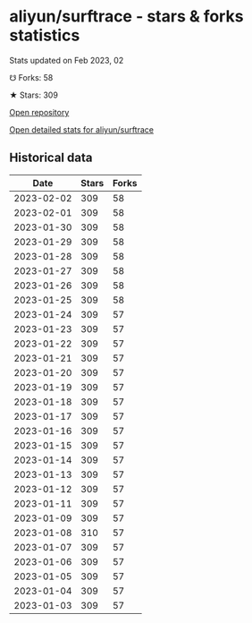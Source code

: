 # aliyun/surftrace - stars & forks statistics

Stats updated on Feb 2023, 02

☋ Forks: 58

★ Stars: 309

[Open repository](https://github.com/aliyun/surftrace)

[Open detailed stats for aliyun/surftrace](https://reviewgithub.com/rep/aliyun/surftrace)

## Historical data
| Date | Stars | Forks |
|------|-------|-------|
| 2023-02-02 | 309 | 58 | 
| 2023-02-01 | 309 | 58 | 
| 2023-01-30 | 309 | 58 | 
| 2023-01-29 | 309 | 58 | 
| 2023-01-28 | 309 | 58 | 
| 2023-01-27 | 309 | 58 | 
| 2023-01-26 | 309 | 58 | 
| 2023-01-25 | 309 | 58 | 
| 2023-01-24 | 309 | 57 | 
| 2023-01-23 | 309 | 57 | 
| 2023-01-22 | 309 | 57 | 
| 2023-01-21 | 309 | 57 | 
| 2023-01-20 | 309 | 57 | 
| 2023-01-19 | 309 | 57 | 
| 2023-01-18 | 309 | 57 | 
| 2023-01-17 | 309 | 57 | 
| 2023-01-16 | 309 | 57 | 
| 2023-01-15 | 309 | 57 | 
| 2023-01-14 | 309 | 57 | 
| 2023-01-13 | 309 | 57 | 
| 2023-01-12 | 309 | 57 | 
| 2023-01-11 | 309 | 57 | 
| 2023-01-09 | 309 | 57 | 
| 2023-01-08 | 310 | 57 | 
| 2023-01-07 | 309 | 57 | 
| 2023-01-06 | 309 | 57 | 
| 2023-01-05 | 309 | 57 | 
| 2023-01-04 | 309 | 57 | 
| 2023-01-03 | 309 | 57 | 

